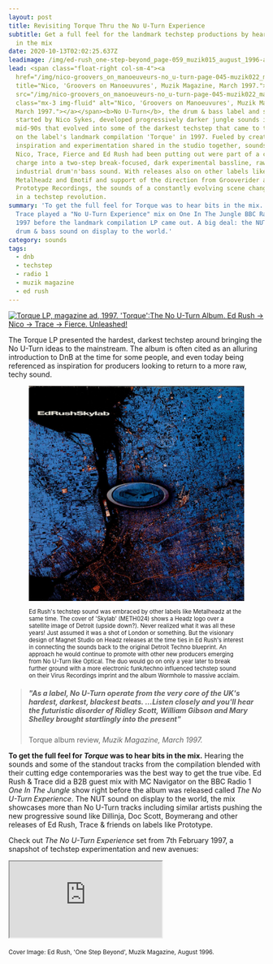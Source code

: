 ```yaml
---
layout: post
title: Revisiting Torque Thru the No U-Turn Experience
subtitle: Get a full feel for the landmark techstep productions by hearing bits
  in the mix
date: 2020-10-13T02:02:25.637Z
leadimage: /img/ed-rush_one-step-beyond_page-059_muzik015_august_1996-andrew-catlin-993x1350-continuumizm-comp.jpg
lead: <span class="float-right col-sm-4"><a
  href="/img/nico-groovers_on_manoeuveurs-no_u-turn-page-045-muzik022_march_1997-colin-hawkins-1005x1350-continuumizm-comp.jpg"
  title="Nico, 'Groovers on Manoeuvures', Muzik Magazine, March 1997."><img
  src="/img/nico-groovers_on_manoeuveurs-no_u-turn-page-045-muzik022_march_1997-colin-hawkins-1005x1350-continuumizm-comp.jpg"
  class="mx-3 img-fluid" alt="Nico, 'Groovers on Manoeuvures', Muzik Magazine,
  March 1997."></a></span><b>No U-Turn</b>, the drum & bass label and studio
  started by Nico Sykes, developed progressively darker jungle sounds in the
  mid-90s that evolved into some of the darkest techstep that came to the fore
  on the label's landmark compilation 'Torque' in 1997. Fueled by creative
  inspiration and experimentation shared in the studio together, sounds that
  Nico, Trace, Fierce and Ed Rush had been putting out were part of a continued
  charge into a two-step break-focused, dark experimental bassline, raw almost
  industrial drum'n'bass sound. With releases also on other labels like
  Metalheadz and Emotif and support of the direction from Grooverider and his
  Prototype Recordings, the sounds of a constantly evolving scene changed again
  in a techstep revolution.
summary: 'To get the full feel for Torque was to hear bits in the mix. Ed Rush &
  Trace played a "No U-Turn Experience" mix on One In The Jungle BBC Radio 1 in
  1997 before the landmark compilation LP came out. A big deal: the NUT techstep
  drum & bass sound on display to the world.'
category: sounds
tags:
  - dnb
  - techstep
  - radio 1
  - muzik magazine
  - ed rush
---
```

<a href="/img/no-u-turn-torque-album-magazine-ad-crop-1275x1350-comp.jpg"><img alt="Torque LP, magazine ad, 1997. 'Torque':The No U-Turn Album. Ed Rush -> Nico -> Trace -> Fierce. Unleashed!" src="/img/no-u-turn-torque-album-magazine-ad-crop-1275x1350-comp.jpg" title="Torque LP, magazine ad, 1997." class="img-fluid w-75 mx-auto d-block mb-4"></a>

The Torque LP presented the hardest, darkest techstep around bringing the No U-Turn ideas to the mainstream. The album is often cited as an alluring introduction to DnB at the time for some people, and even today being referenced as inspiration for producers looking to return to a more raw, techy sound.

<figure class="figure float-right col-sm-4">
  <img src="/img/ed-rush-skylab-metalheadz-HHVde-scan-69432-comp.jpg" class="figure-img img-fluid" alt="Ed Rush 'Skylab'">
  <p class="text-secondary text-left small" style="font-size:0.7rem;">Ed Rush's techstep sound was embraced by other labels like Metalheadz at the same time. The cover of 'Skylab' (METH024) shows a Headz logo over a satellite image of Detroit (upside down?). Never realized what it was all these years! Just assumed it was a shot of London or something. But the visionary design of Magnet Studio on Headz releases at the time ties in Ed Rush's interest in connecting the sounds back to the original Detroit Techno blueprint. An approach he would continue to promote with other new producers emerging from No U-Turn like Optical. The duo would go on only a year later to break further ground with a more electronic funk/techno influenced techstep sound on their Virus Recordings imprint and the album Wormhole to massive acclaim.</p>
</figure> 

<blockquote class="blockquote">
  <h5 class="mb-0">"As a label, No U-Turn operate from the very core of the UK's hardest, darkest, blackest beats. …Listen closely and you'll hear the futuristic disorder of Ridley Scott, William Gibson and Mary Shelley brought startlingly into the present"</h5>
  <p class="blockquote-footer">Torque album review, <cite title="Source">Muzik Magazine, March 1997.</cite></p>
</blockquote>

**To get the full feel for *Torque* was to hear bits in the mix.** Hearing the sounds and some of the standout tracks from the compilation blended with their cutting edge contemporaries was the best way to get the true vibe. Ed Rush & Trace did a B2B guest mix with MC Navigator on the BBC Radio 1 *One In The Jungle* show right before the album was released called *The No U-Turn Experience*. The NUT sound on display to the world, the mix showcases more than No U-Turn tracks including similar artists pushing the new progressive sound like Dillinja, Doc Scott, Boymerang and other releases of Ed Rush, Trace & friends on labels like Prototype. 

Check out *The No U-Turn Experience* set from 7th February 1997, a snapshot of techstep experimentation and new avenues:

<div class="embed-responsive embed-responsive-16by9" style="max-height:208px;">
  <iframe class="embed-responsive-item" style="max-height:166px;" src="https://w.soundcloud.com/player/?url=https%3A//api.soundcloud.com/tracks/167749972&color=%23ff5500&auto_play=false&hide_related=false&show_comments=true&show_user=true&show_reposts=false&show_teaser=true" seamless></iframe>
</div>  


<small class="text-secondary">Cover Image: Ed Rush, 'One Step Beyond', Muzik Magazine, August 1996.</small>

